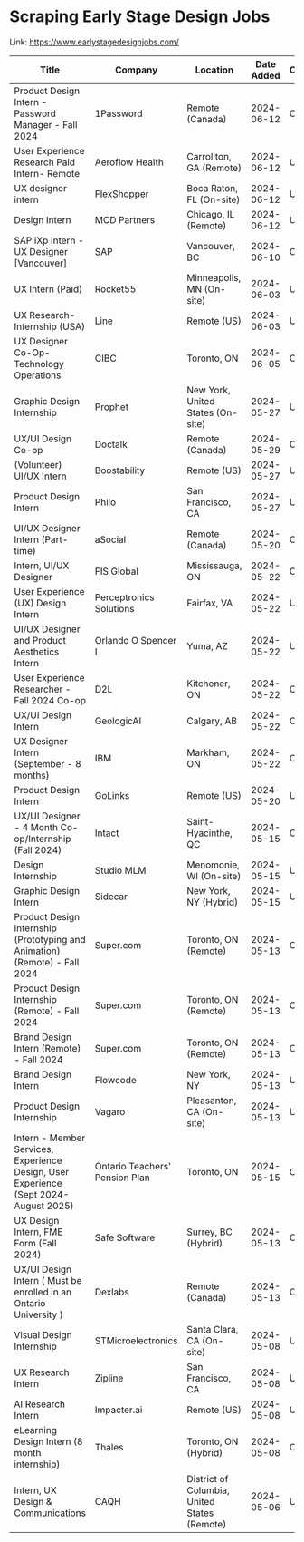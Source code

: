 # Scraping Early Stage Design Jobs 

Link: https://www.earlystagedesignjobs.com/

| Title | Company | Location | Date Added | Country | ESDJ Link | Job Link |
| --- | --- | --- | --- | --- | --- | --- |
| Product Design Intern - Password Manager - Fall 2024 | 1Password | Remote (Canada) | 2024-06-12 | Canada | [Link](https://www.earlystagedesignjobs.com/jobs/product-design-intern---password-manager---fall-2024) | [Link](https://jobs.lever.co/1password/0bb84c06-3ee8-4194-8ae6-e4c19cdff6f8/) |
| User Experience Research Paid Intern- Remote | Aeroflow Health | Carrollton, GA (Remote) | 2024-06-12 | US | [Link](https://www.earlystagedesignjobs.com/jobs/user-experience-research-paid-intern--remote) | [Link](https://recruiting.ultipro.com/AER1003ARFL/JobBoard/8ac052e6-225b-46cd-8508-eb54bfdc4f3c/OpportunityDetail?opportunityId=4e396548-96f0-469f-9a40-1b8cc7b98597&) |
| UX designer intern | FlexShopper | Boca Raton, FL (On-site)  | 2024-06-12 | US | [Link](https://www.earlystagedesignjobs.com/jobs/ux-designer-intern-cd178) | [Link](https://www.linkedin.com/jobs/view/3939888674/) |
| Design Intern | MCD Partners | Chicago, IL (Remote) | 2024-06-12 | US | [Link](https://www.earlystagedesignjobs.com/jobs/design-intern-718c2) | [Link](https://www.linkedin.com/jobs/view/3938854080/) |
| SAP iXp Intern - UX Designer [Vancouver]  | SAP | Vancouver, BC | 2024-06-10 | Canada | [Link](https://www.earlystagedesignjobs.com/jobs/sap-ixp-intern---ux-designer-vancouver) | [Link](https://ca.indeed.com/viewjob?jk=6ac6f05a4f378044&tk=1hvup25ntj5n3800&from=serp&vjs=3) |
| UX Intern (Paid) | Rocket55 | Minneapolis, MN (On-site) | 2024-06-03 | US | [Link](https://www.earlystagedesignjobs.com/jobs/ux-intern-paid) | [Link](https://dc1prodrecruiting.paylocity.com/Recruiting/Jobs/Details/2479343/Rocket-55-LLC?) |
| UX Research- Internship (USA) | Line | Remote (US) | 2024-06-03 | US | [Link](https://www.earlystagedesignjobs.com/jobs/ux-research--internship-usa-126c0) | [Link](https://wellfound.com/jobs/2620614-ux-research-internship-usa) |
| UX Designer Co-Op- Technology Operations | CIBC | Toronto, ON  | 2024-06-05 | Canada | [Link](https://www.earlystagedesignjobs.com/jobs/ux-designer-co-op--technology-operations) | [Link](https://cibc.wd3.myworkdayjobs.com/campus/job/Toronto-ON/UX-Designer-Co-Op--Technology-Operations_2412618?) |
| Graphic Design Internship | Prophet | New York, United States (On-site)  | 2024-05-27 | US | [Link](https://www.earlystagedesignjobs.com/jobs/graphic-design-internship-38a13) | [Link](https://prophet.com/careers/design-intern-2/?gh_jid=4344561005) |
| UX/UI Design Co-op | Doctalk | Remote (Canada) | 2024-05-29 | Canada | [Link](https://www.earlystagedesignjobs.com/jobs/ux-ui-design-co-op-50ff8) | [Link](https://ca.indeed.com/viewjob?cmp=Doctalk&t=User%20Interface%20Designer&jk=d7410b8c6616de46&) |
| (Volunteer) UI/UX Intern  | Boostability | Remote (US)  | 2024-05-27 | US | [Link](https://www.earlystagedesignjobs.com/jobs/ui-ux-intern-f617b) | [Link](https://www.linkedin.com/jobs/view/3920320129/) |
| Product Design Intern | Philo | San Francisco, CA | 2024-05-27 | US | [Link](https://www.earlystagedesignjobs.com/jobs/product-design-intern-50232) | [Link](https://boards.greenhouse.io/philo/jobs/5988669) |
| UI/UX Designer Intern (Part-time) | aSocial | Remote (Canada)  | 2024-05-20 | Canada | [Link](https://www.earlystagedesignjobs.com/jobs/ui-ux-designer-intern-part-time) | [Link](https://www.linkedin.com/jobs/view/3924074564) |
| Intern, UI/UX Designer  | FIS Global | Mississauga, ON | 2024-05-22 | Canada | [Link](https://www.earlystagedesignjobs.com/jobs/intern-ui-ux-designer-99575) | [Link](https://ca.indeed.com/viewjob?jk=8789c664a8dfa167&tk=1hu4nbnhmln1q800&from=serp&vjs=3) |
| User Experience (UX) Design Intern  | Perceptronics Solutions | Fairfax, VA | 2024-05-22 | US | [Link](https://www.earlystagedesignjobs.com/jobs/user-experience-ux-design-intern-b58f4) | [Link](https://www.indeed.com/viewjob?jk=4edd059b1ca487d2&tk=1hu4turvdi5cl89c&from=serp&vjs=3) |
| UI/UX Designer and Product Aesthetics Intern | Orlando O Spencer I  | Yuma, AZ | 2024-05-22 | US | [Link](https://www.earlystagedesignjobs.com/jobs/ui-ux-designer-and-product-aesthetics-intern-4c5d2) | [Link](https://www.indeed.com/viewjob?cmp=Orlando-O-Spencer-I,-Inc.&t=User%20Interface%20Designer&jk=ef38093468e7a488&) |
| User Experience Researcher - Fall 2024 Co-op | D2L | Kitchener, ON | 2024-05-22 | Canada | [Link](https://www.earlystagedesignjobs.com/jobs/user-experience-researcher---fall-2024-co-op) | [Link](https://ca.indeed.com/viewjob?jk=e1f891d54de13262&tk=1hu4nho6nllr0800&from=serp&vjs=3) |
| UX/UI Design Intern  | GeologicAI | Calgary, AB | 2024-05-22 | Canada | [Link](https://www.earlystagedesignjobs.com/jobs/ux-ui-design-intern-9665a) | [Link](https://enersoft.bamboohr.com/careers/130) |
| UX Designer Intern (September - 8 months)  | IBM | Markham, ON | 2024-05-22 | Canada | [Link](https://www.earlystagedesignjobs.com/jobs/ux-designer-intern-september---8-months) | [Link](https://careers.ibm.com/job/20429709/ux-designer-intern-september-8-months-markham-ca/) |
| Product Design Intern | GoLinks | Remote (US)  | 2024-05-20 | US | [Link](https://www.earlystagedesignjobs.com/jobs/product-design-intern-36442) | [Link](https://www.golinks.io/careers.php?ashby_jid=3060fe96-419a-41c3-94c8-fb02c393dc87) |
| UX/UI Designer - 4 Month Co-op/Internship (Fall 2024)  | Intact | Saint-Hyacinthe, QC | 2024-05-15 | Canada | [Link](https://www.earlystagedesignjobs.com/jobs/ux-ui-designer---4-month-co-op-internship-fall-2024) | [Link](https://ca.indeed.com/viewjob?jk=493cc9c853312f77&tk=1htiokei9iofu800&from=serp&vjs=3) |
| Design Internship  | Studio MLM | Menomonie, WI (On-site)  | 2024-05-15 | US | [Link](https://www.earlystagedesignjobs.com/jobs/design-internship-0c1a5) | [Link](https://www.linkedin.com/jobs/view/3917573464/) |
| Graphic Design Intern | Sidecar | New York, NY (Hybrid) | 2024-05-15 | US | [Link](https://www.earlystagedesignjobs.com/jobs/graphic-design-intern-06ede) | [Link](https://www.linkedin.com/jobs/view/3920253232/) |
| Product Design Internship (Prototyping and Animation) (Remote) - Fall 2024 | Super.com | Toronto, ON (Remote) | 2024-05-13 | Canada | [Link](https://www.earlystagedesignjobs.com/jobs/product-design-internship-prototyping-and-animation-remote---fall-2024) | [Link](https://jobs.lever.co/super-com/22b716e2-6b80-4dc2-8e9e-92dbcfcf9a49/) |
| Product Design Internship (Remote) - Fall 2024  | Super.com | Toronto, ON (Remote) | 2024-05-13 | Canada | [Link](https://www.earlystagedesignjobs.com/jobs/product-design-internship-remote---fall-2024) | [Link](https://jobs.lever.co/super-com/22b716e2-6b80-4dc2-8e9e-92dbcfcf9a49/) |
| Brand Design Intern (Remote) - Fall 2024 | Super.com | Toronto, ON (Remote) | 2024-05-13 | Canada | [Link](https://www.earlystagedesignjobs.com/jobs/brand-design-intern-remote---fall-2024) | [Link](https://ca.indeed.com/viewjob?jk=4c4b2d39c87c420e&tk=1htioi6afiofp802&from=serp&vjs=3) |
| Brand Design Intern | Flowcode | New York, NY | 2024-05-13 | US | [Link](https://www.earlystagedesignjobs.com/jobs/brand-design-intern-97290) | [Link](https://wellfound.com/jobs/3002509-brand-design-intern) |
| Product Design Internship | Vagaro | Pleasanton, CA (On-site)  | 2024-05-13 | US | [Link](https://www.earlystagedesignjobs.com/jobs/product-design-internship-6645c) | [Link](https://vagaro.breezy.hr/p/361e9d7389c1-product-design-internship) |
| Intern - Member Services, Experience Design, User Experience (Sept 2024- August 2025) | Ontario Teachers' Pension Plan | Toronto, ON | 2024-05-15 | Canada | [Link](https://www.earlystagedesignjobs.com/jobs/intern---member-services-experience-design-user-experience-sept-2024--august-2025) | [Link](https://ca.indeed.com/viewjob?jk=173ad0f590a1ec52&tk=1htiomjbrh20o860&from=serp&vjs=3) |
| UX Design Intern, FME Form (Fall 2024) | Safe Software | Surrey, BC (Hybrid) | 2024-05-13 | Canada | [Link](https://www.earlystagedesignjobs.com/jobs/ux-design-intern-fme-form-fall-2024) | [Link](https://recruiting.ultipro.ca/SAF5000SFSW/JobBoard/1a0223b9-a8a0-4790-ab46-bf6f3606be98/OpportunityDetail?opportunityId=e9b2a8ec-52a5-4681-9aa9-a19fd490b96f&source=LinkedIn) |
| UX/UI Design Intern ( Must be enrolled in an Ontario University )  | Dexlabs | Remote (Canada) | 2024-05-13 | Canada | [Link](https://www.earlystagedesignjobs.com/jobs/ux-ui-design-intern-must-be-enrolled-in-an-ontario-university) | [Link](https://www.glassdoor.ca/job-listing/ux-ui-design-intern-must-be-enrolled-in-an-ontario-university-dexlabs-inc-JV_KO0,61_KE62,73.htm?jl=1009267259712) |
| Visual Design Internship | STMicroelectronics | Santa Clara, CA (On-site) | 2024-05-08 | US | [Link](https://www.earlystagedesignjobs.com/jobs/visual-design-internship) | [Link](https://www.linkedin.com/jobs/view/3914062096/) |
| UX Research Intern  | Zipline | San Francisco, CA | 2024-05-08 | US | [Link](https://www.earlystagedesignjobs.com/jobs/ux-research-intern-38477) | [Link](https://wellfound.com/jobs/2999540-ux-research-intern) |
| AI Research Intern | Impacter.ai  | Remote (US) | 2024-05-08 | US | [Link](https://www.earlystagedesignjobs.com/jobs/ai-research-intern) | [Link](https://wellfound.com/jobs/2995210-ai-research-intern) |
| eLearning Design Intern (8 month internship)  | Thales | Toronto, ON (Hybrid) | 2024-05-08 | Canada | [Link](https://www.earlystagedesignjobs.com/jobs/elearning-design-intern-8-month-internship) | [Link](https://gtsgbu.wd3.myworkdayjobs.com/Careers/job/Toronto/eLearning-Design-Intern_R1005635) |
| Intern, UX Design & Communications | CAQH | District of Columbia, United States (Remote) | 2024-05-06 | US | [Link](https://www.earlystagedesignjobs.com/jobs/intern-ux-design-communications) | [Link](https://workforcenow.adp.com/mascsr/default/mdf/recruitment/recruitment.html?cid=36ae7f4d-4c5c-4b62-9d70-df2494b451b3&jobId=519857&source=LI&lang=en_US) |
